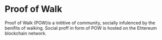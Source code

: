 # Proof of Walk
Proof of Walk (POW)is a inititive of community, socially infulenced by the benifits of walking. Social proff in form of POW is hosted on the Ehtereum blockchain network. 
